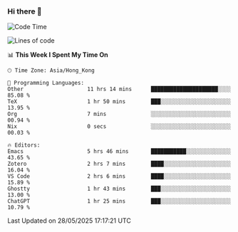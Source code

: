 ### Hi there 👋

<!--
**nicehiro/nicehiro** is a ✨ _special_ ✨ repository because its `README.md` (this file) appears on your GitHub profile.

Here are some ideas to get you started:

- 🔭 I’m currently working on ...
- 🌱 I’m currently learning ...
- 👯 I’m looking to collaborate on ...
- 🤔 I’m looking for help with ...
- 💬 Ask me about ...
- 📫 How to reach me: ...
- 😄 Pronouns: ...
- ⚡ Fun fact: ...
-->

<!--START_SECTION:waka-->
![Code Time](http://img.shields.io/badge/Code%20Time-693%20hrs%2021%20mins-blue)

![Lines of code](https://img.shields.io/badge/From%20Hello%20World%20I%27ve%20Written-1.7%20million%20lines%20of%20code-blue)

📊 **This Week I Spent My Time On** 

```text
🕑︎ Time Zone: Asia/Hong_Kong

💬 Programming Languages: 
Other                    11 hrs 14 mins      █████████████████████░░░░   85.08 % 
TeX                      1 hr 50 mins        ███░░░░░░░░░░░░░░░░░░░░░░   13.95 % 
Org                      7 mins              ░░░░░░░░░░░░░░░░░░░░░░░░░   00.94 % 
Nix                      0 secs              ░░░░░░░░░░░░░░░░░░░░░░░░░   00.03 % 

🔥 Editors: 
Emacs                    5 hrs 46 mins       ███████████░░░░░░░░░░░░░░   43.65 % 
Zotero                   2 hrs 7 mins        ████░░░░░░░░░░░░░░░░░░░░░   16.04 % 
VS Code                  2 hrs 6 mins        ████░░░░░░░░░░░░░░░░░░░░░   15.89 % 
Ghostty                  1 hr 43 mins        ███░░░░░░░░░░░░░░░░░░░░░░   13.00 % 
ChatGPT                  1 hr 25 mins        ███░░░░░░░░░░░░░░░░░░░░░░   10.79 % 
```


 Last Updated on 28/05/2025 17:17:21 UTC
<!--END_SECTION:waka-->
